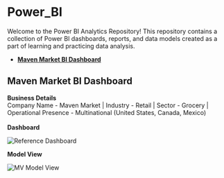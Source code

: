 # Power_BI
Welcome to the Power BI Analytics Repository! This repository contains a collection of Power BI dashboards, reports, and data models created as a part of learning and practicing data analysis.

- **[Maven Market BI Dashboard](https://github.com/iamrgyan/Power_BI/blob/main/Maven%20Market%20Dashboard.pbix)**




## Maven Market BI Dashboard
**Business Details**<br/>
Company Name - Maven Market | Industry - Retail | Sector - Grocery | Operational Presence - Multinational (United States, Canada, Mexico)<br/>
<br/>
**Dashboard**

![Reference Dashboard](https://github.com/user-attachments/assets/40beed98-d969-4f3e-ac07-c68c1fab324b)

**Model View**<br/>

![MV Model View](https://github.com/user-attachments/assets/3a93a382-404e-4806-ba33-3088f1e37419)



